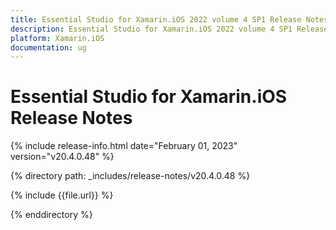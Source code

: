 ```yaml
---
title: Essential Studio for Xamarin.iOS 2022 volume 4 SP1 Release Notes  
description: Essential Studio for Xamarin.iOS 2022 volume 4 SP1 Release Notes  
platform: Xamarin.iOS
documentation: ug
---
```


# Essential Studio for Xamarin.iOS  Release Notes  

{% include release-info.html date="February 01, 2023"  version="v20.4.0.48" %} 

{% directory path: _includes/release-notes/v20.4.0.48 %}

{% include {{file.url}} %}

{% enddirectory %}



